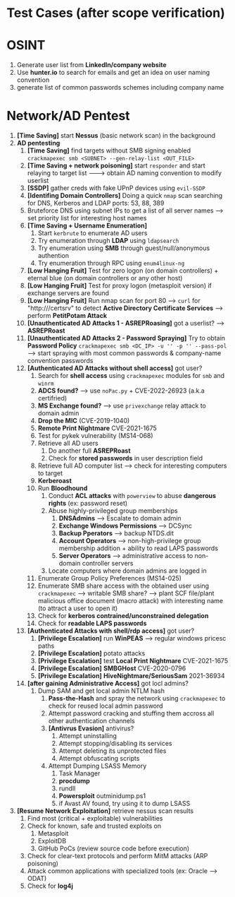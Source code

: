 # Test Cases (after scope verification)

# OSINT
1. Generate user list from **LinkedIn/company website**
2. Use **hunter.io** to search for emails and get an idea on user naming convention
3. generate list of common passwords schemes including company name

# Network/AD Pentest
1. **[Time Saving]** start **Nessus** (basic network scan) in the background
2. **AD pentesting**
	1. **[Time Saving]** find targets without SMB signing enabled `crackmapexec smb <SUBNET> --gen-relay-list <OUT_FILE>`
	2. **[Time Saving + network poisoning]** start `responder` and start relaying to target list ---> obtain AD naming convention to modify userlist
	3. **[SSDP]** gather creds with fake UPnP devices using `evil-SSDP`
	4. **[Identifing Domain Controllers]** Doing a quick `nmap` scan searching for DNS, Kerberos and LDAP ports: 53, 88, 389
	5. Bruteforce DNS using subnet IPs to get a list of all server names --> set priority list for interesting host names
	6. **[Time Saving + Username Enumeration]**
		1. Start `kerbrute` to enumerate AD users 
		2. Try enumeration through **LDAP** using `ldapsearch`
		3. Try enumeration using **SMB** through guest/null/anonymous authention
		4. Try enumeration through RPC using `enum4linux-ng`
	7. **[Low Hanging Fruit]** Test for zero logon (on domain controllers) + eternal blue (on domain controllers or any other host)
	8. **[Low Hanging Fruit]** Test for proxy logon (metasploit version) if exchange servers are found
	9. **[Low Hanging Fruit]** Run nmap scan for port 80 --> `curl` for "http://<IP>/certsrv" to detect **Active Directory Certificate Services** --> perform **PetitPotam Attack**
	10. **[Unauthenticated AD Attacks 1 - ASREPRoasing]** got a userlist? --> **ASREPRoast**
	11. **[Unauthenticated AD Attacks 2 - Password Spraying]** Try to obtain **Password Policy** `crackmapexec smb <DC_IP> -u '' -p '' --pass-pol` --> start spraying with most common passwords & company-name convention passwords
	12. **[Authenticated AD Attacks without shell access]** got user?
		1. Search for **shell access** using `crackmapexec` modules for `smb` and `winrm`
		2. **ADCS found?** --> use `noPac.py` + CVE-2022-26923 (a.k.a certifried)
		3. **MS Exchange found?** --> use `privexchange` relay attack to domain admin
		4. **Drop the MIC** (CVE-2019-1040)
		5. **Remote Print Nightmare** CVE-2021-1675
		6. Test for pykek vulnerability (MS14-068)
		7. Retrieve all AD users
			1. Do another full **ASREPRoast**
			2. Check for **stored passwords** in user description field
		8. Retrieve full AD computer list --> check for interesting computers to target
		9. **Kerberoast**
		10. Run **Bloodhound**
			1. Conduct **ACL attacks** with `powerview` to abuse **dangerous rights** (ex: password reset)
			2. Abuse highly-privileged group memberships
				1. **DNSAdmins** --> Escalate to domain admin
				2. **Exchange Windows Permissions** --> DCSync
				3. **Backup Pperators** --> backup NTDS.dit
				4. **Account Operators** --> non-high-privilege group membership addition + ability to read LAPS passwords
				5. **Server Operators** --> administrative access to non-domain controller servers
			3. Locate computers where domain admins are logged in
		11. Enumerate Group Policy Preferences (MS14-025)
		12. Enumerate SMB share access with the obtained user using `crackmapexec` --> writable SMB share? --> plant SCF file/plant malicious office document (macro attack) with interesting name (to attract a user to open it)
		13. Check for **kerberos contrained/unconstrained delegation**
		14. Check for **readable LAPS passwords**
	13. **[Authenticated Attacks with shell/rdp access]** got user?
		1. **[Privilege Escalation]** run **WinPEAS** --> regular windows pricesc paths
		2. **[Privilege Escalation]** potato attacks
		3. **[Privilege Escalation]** test **Local Print Nightmare** CVE-2021-1675
		4. **[Privilege Escalation]** **SMBGHost** CVE-2020-0796
		5. **[Privilege Escalation]** **HiveNightmare/SeriousSam** 2021-36934
	14. **[after gaining Administrative Access]** got locl admins?
		1. Dump SAM and get local admin NTLM hash
			1. **Pass-the-Hash** and spray the network using `crackmapexec` to check for reused local admin password
			2. Attempt password cracking and stuffing them accross all other authentication channels
			3. **[Antivrus Evasion]** antivirus?
				1. Attempt uninstalling
				2. Attempt stopping/disabling its services
				3. Attempt deleting its unprotected files
				4. Attempt obfuscating scripts
			4. Attempt Dumping LSASS Memory
				1. Task Manager
				2. **procdump**
				3. rundll
				4. **Powersploit** outminidump.ps1
				5. if Avast AV found, try using it to dump LSASS
3. **[Resume Network Exploitation]** retrieve nessus scan results
	1. Find most (critical + exploitable) vulnerabilities
	2. Check for known, safe and trusted exploits on
		1. Metasploit
		2. ExploitDB
		3. GitHub PoCs (review source code before execution)
	3. Check for clear-text protocols and perform MitM attacks (ARP poisoning)
	4. Attack common applications with specialized tools (ex: Oracle --> ODAT)
	5. Check for **log4j**